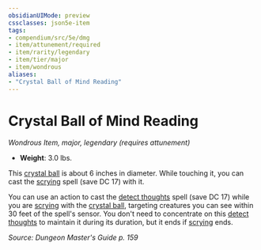 ```yaml
---
obsidianUIMode: preview
cssclasses: json5e-item
tags:
- compendium/src/5e/dmg
- item/attunement/required
- item/rarity/legendary
- item/tier/major
- item/wondrous
aliases: 
- "Crystal Ball of Mind Reading"
---
```

# Crystal Ball of Mind Reading
*Wondrous Item, major, legendary (requires attunement)*  

- **Weight**: 3.0 lbs.

This [crystal ball](/3-Mechanics/CLI/items/crystal-ball.md) is about 6 inches in diameter. While touching it, you can cast the [scrying](/3-Mechanics/CLI/spells/scrying.md) spell (save DC 17) with it.

You can use an action to cast the [detect thoughts](/3-Mechanics/CLI/spells/detect-thoughts.md) spell (save DC 17) while you are [scrying](/3-Mechanics/CLI/spells/scrying.md) with the [crystal ball](/3-Mechanics/CLI/items/crystal-ball.md), targeting creatures you can see within 30 feet of the spell's sensor. You don't need to concentrate on this [detect thoughts](/3-Mechanics/CLI/spells/detect-thoughts.md) to maintain it during its duration, but it ends if [scrying](/3-Mechanics/CLI/spells/scrying.md) ends.

*Source: Dungeon Master's Guide p. 159*